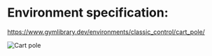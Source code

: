 # Environment specification:

https://www.gymlibrary.dev/environments/classic_control/cart_pole/

![Cart pole](https://www.gymlibrary.dev/_images/cart_pole.gif)
